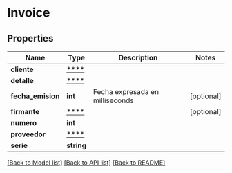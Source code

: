 # Invoice

## Properties
Name | Type | Description | Notes
------------ | ------------- | ------------- | -------------
**cliente** | [****](.md) |  | 
**detalle** | [****](.md) |  | 
**fecha_emision** | **int** | Fecha expresada en milliseconds | [optional] 
**firmante** | [****](.md) |  | [optional] 
**numero** | **int** |  | 
**proveedor** | [****](.md) |  | 
**serie** | **string** |  | 

[[Back to Model list]](../../README.md#documentation-for-models) [[Back to API list]](../../README.md#documentation-for-api-endpoints) [[Back to README]](../../README.md)

